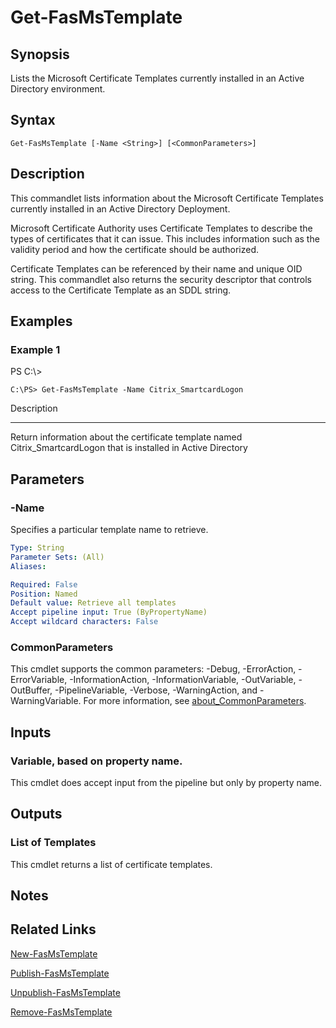 # Get-FasMsTemplate

## Synopsis
Lists the Microsoft Certificate Templates currently installed in an Active Directory environment.

## Syntax

```
Get-FasMsTemplate [-Name <String>] [<CommonParameters>]
```

## Description
This commandlet lists information about the Microsoft Certificate Templates currently installed in an Active Directory Deployment.

Microsoft Certificate Authority uses Certificate Templates to describe the types of certificates that it can issue. 
This includes information such as the validity period and how the certificate should be authorized.

Certificate Templates can be referenced by their name and unique OID string. 
This commandlet also returns the security descriptor that controls access to the Certificate Template as an SDDL string.

## Examples

### Example 1
PS C:\\\>

```
C:\PS> Get-FasMsTemplate -Name Citrix_SmartcardLogon
```

Description

-----------

Return information about the certificate template named Citrix_SmartcardLogon that is installed in Active Directory

## Parameters

### -Name
Specifies a particular template name to retrieve.

```yaml
Type: String
Parameter Sets: (All)
Aliases:

Required: False
Position: Named
Default value: Retrieve all templates
Accept pipeline input: True (ByPropertyName)
Accept wildcard characters: False
```

### CommonParameters
This cmdlet supports the common parameters: -Debug, -ErrorAction, -ErrorVariable, -InformationAction, -InformationVariable, -OutVariable, -OutBuffer, -PipelineVariable, -Verbose, -WarningAction, and -WarningVariable. For more information, see [about_CommonParameters](http://go.microsoft.com/fwlink/?LinkID=113216).

## Inputs

### Variable, based on property name.
This cmdlet does accept input from the pipeline but only by property name.

## Outputs

### List of Templates
This cmdlet returns a list of certificate templates.

## Notes

## Related Links

[New-FasMsTemplate]()

[Publish-FasMsTemplate]()

[Unpublish-FasMsTemplate]()

[Remove-FasMsTemplate]()


